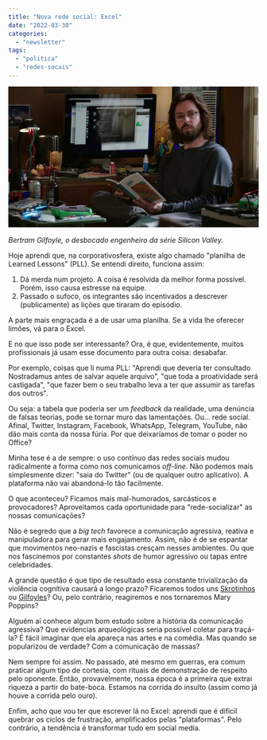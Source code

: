 ```yaml
---
title: "Nova rede social: Excel"
date: "2022-03-30"
categories: 
  - "newsletter"
tags: 
  - "politica"
  - "redes-socais"
---
```


![gilfoyle.jpg](images/81661b79-d9bc-467b-99e3-2b7c0af6ea69.jpg)

_Bertram Gilfoyle, o desbocado engenheiro da série Silicon Valley._

Hoje aprendi que, na corporativosfera, existe algo chamado "planilha de Learned Lessons" (PLL). Se entendi direito, funciona assim:

1. Dá merda num projeto. A coisa é resolvida da melhor forma possível. Porém, isso causa estresse na equipe.
2. Passado o sufoco, os integrantes são incentivados a descrever (publicamente) as lições que tiraram do episódio.

A parte mais engraçada é a de usar uma planilha. Se a vida lhe oferecer limões, vá para o Excel.

E no que isso pode ser interessante? Ora, é que, evidentemente, muitos profissionais já usam esse documento para outra coisa: desabafar.

Por exemplo, coisas que li numa PLL: "Aprendi que deveria ter consultado Nostradamus antes de salvar aquele arquivo", "que toda a proatividade será castigada", "que fazer bem o seu trabalho leva a ter que assumir as tarefas dos outros".

Ou seja: a tabela que poderia ser um _feedback_ da realidade, uma denúncia de falsas teorias, pode se tornar muro das lamentações. Ou... rede social. Afinal, Twitter, Instagram, Facebook, WhatsApp, Telegram, YouTube, não dão mais conta da nossa fúria. Por que deixaríamos de tomar o poder no Office?

Minha tese é a de sempre: o uso contínuo das redes sociais mudou radicalmente a forma como nos comunicamos _off-line_. Não podemos mais simplesmente dizer: "saia do Twitter" (ou de qualquer outro aplicativo). A plataforma não vai abandoná-lo tão facilmente.

O que aconteceu? Ficamos mais mal-humorados, sarcásticos e provocadores? Aproveitamos cada oportunidade para "rede-socializar" as nossas comunicações?

Não é segredo que a _big tech_ favorece a comunicação agressiva, reativa e manipuladora para gerar mais engajamento. Assim, não é de se espantar que movimentos neo-nazis e fascistas cresçam nesses ambientes. Ou que nos fascinemos por constantes _shots_ de humor agressivo ou tapas entre celebridades.

A grande questão é que tipo de resultado essa constante trivialização da violência cognitiva causará a longo prazo? Ficaremos todos uns [Skrotinhos](https://pt.wikipedia.org/wiki/Skrotinhos) ou [Gilfoyles](https://silicon-valley.fandom.com/wiki/Bertram_Gilfoyle)? Ou, pelo contrário, reagiremos e nos tornaremos Mary Poppins?

Alguém aí conhece algum bom estudo sobre a história da comunicação agressiva? Que evidencias arqueológicas seria possível coletar para traçá-la? É fácil imaginar que ela apareça nas artes e na comédia. Mas quando se popularizou de verdade? Com a comunicação de massas?

Nem sempre foi assim. No passado, até mesmo em guerras, era comum praticar algum tipo de cortesia, com rituais de demonstração de respeito pelo oponente. Então, provavelmente, nossa época é a primeira que extrai riqueza a partir do bate-boca. Estamos na corrida do insulto (assim como já houve a corrida pelo ouro).

Enfim, acho que vou ter que escrever lá no Excel: aprendi que é difícil quebrar os ciclos de frustração, amplificados pelas "plataformas". Pelo contrário, a tendência é transformar tudo em social media.
